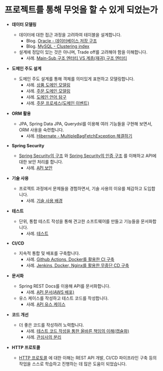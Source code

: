 # 프로젝트를 통해 무엇을 할 수 있게 되었는가

- **데이터 모델링** 
  - 데이터에 대한 접근 과정을 고려하여 테이블을 설계합니다.
    - Blog. [Oracle - 데이터베이스 저장 구조](https://github.com/eastshine-high/til/blob/main/relational-database/oracle/database-storage-structure.md)
    - Blog. [MySQL - Clustering index](https://github.com/eastshine-high/til/blob/main/relational-database/my-sql/clustering-index.md) 
  - 설계에 정답이 있는 것은 아니며, Trade off를 고려해야 함을 이해합니다.
    - 사례. [Main-Sub 구조 엔터티 VS 계층(재귀) 구조 엔터티](https://github.com/eastshine-high/auction-backend/blob/main/readme/entity-design.md)

- **도메인 주도 설계**
  - 도메인 주도 설계를 통해 객체를 의미있게 표현하고 모델링합니다.
    - 사례. [상품 도메인 모델링](https://github.com/eastshine-high/auction-backend/blob/main/readme/product.md)
    - 사례. [주문 도메인 모델링](https://github.com/eastshine-high/auction-backend/blob/main/readme/order.md)
    - 사례. [도메인 언어 탐구](https://github.com/eastshine-high/auction-backend/wiki/%EB%8F%84%EB%A9%94%EC%9D%B8-%EC%96%B8%EC%96%B4-%ED%83%90%EA%B5%AC)
    - 사례. [주문 프로세스(도메인 이벤트)](https://github.com/eastshine-high/auction-backend/blob/main/readme/order-process.md)

- **ORM 활용** 
  - JPA, Spring Data JPA, Querydsl를 이용해 여러 기능들을 구현해 보면서, ORM 사용을 숙련합니다.
    - 사례. [Hibernate - MultipleBagFetchException 해결하기](https://github.com/eastshine-high/auction-backend/blob/main/readme/multiple-bag-fetch-exception.md)

- **Spring Security**
  - [Spring Security의 구조](https://github.com/eastshine-high/til/blob/main/spring/spring-security/architecture.md) 와 [Spring Security의 인증 구조](https://github.com/eastshine-high/til/blob/main/spring/spring-security/authentication/servlet-authentication-architecture.md) 를 이해하고 API에 대한 보안 처리를 합니다.
    - 사례. [API 보안](https://github.com/eastshine-high/auction-backend/blob/main/readme/security.md)

- **기술 사용**
  - 프로젝트 과정에서 문제들을 경험하면서, 기술 사용의 이유를 체감하고 도입합니다.
    - 사례. [기술 사용 배경](https://github.com/eastshine-high/auction-backend/blob/main/readme/why-use.md)

- **테스트** 
  - 단위, 통합 테스트 작성을 통해 견고한 소프트웨어를 만들고 기능들을 문서화합니다.
    - 사례. [테스트](https://github.com/eastshine-high/auction-backend/blob/main/readme/test.md)
- **CI/CD**
  - 지속적 통합 및 배포를 구축합니다.
    - 사례. [Github Actions, Docker를 활용한 CI 구축](https://github.com/eastshine-high/auction-backend/blob/main/readme/ci.md)
    - 사례. [Jenkins, Docker, Nginx를 활용한 무중단 CD 구축](https://github.com/eastshine-high/auction-backend/blob/main/readme/cd.md)
    
- **문서화**
  - Spring REST Docs를 이용해 API를 문서화합니다.
    - 사례. [API 문서(AWS 배포)](http://52.79.43.121/docs/index.html)
  - 유스 케이스를 작성하고 테스트 코드를 작성합니다.
    - 사례. [API 유스 케이스](https://eastshine.notion.site/5802417b375e474380a1a092e07e79fe?v=65b6e4f02626434597726a247cb3bf2e)

- **코드 개선**
  - 더 좋은 코드를 작성하려 노력합니다.
    - 사례. [테스트 코드 작성을 통한 올바른 책임의 이해(캡슐화)](https://github.com/eastshine-high/auction-backend/blob/main/readme/test-responsibility.md)
    - 사례. [관심사의 분리](https://github.com/eastshine-high/auction-backend/blob/main/readme/separation-of-concern.md)

- **HTTP 프로토콜**
  - [HTTP 프로토콜](https://github.com/eastshine-high/til/tree/main/web) 에 대한 이해는 REST API 개발, CI/CD 파이프라인 구축 등의 작업을 스스로 학습하고 진행하는 데 많은 도움이 되었습니다.
